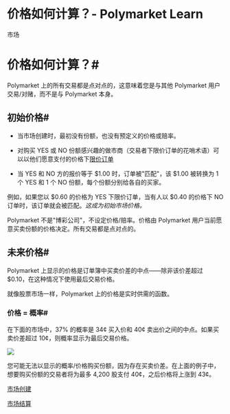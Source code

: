 # 价格如何计算？- Polymarket Learn

市场

# 价格如何计算？#

Polymarket 上的所有交易都是点对点的，这意味着您是与其他 Polymarket 用户交易/对赌，而不是与 Polymarket 本身。

## 初始价格#

  * 当市场创建时，最初没有份额，也没有预定义的价格或赔率。

  * 对购买 YES 或 NO 份额感兴趣的做市商（交易者下限价订单的花哨术语）可以以他们愿意支付的价格下[限价订单](/docs/guides/trading/limit-orders)

  * 当 YES 和 NO 方的报价等于 $1.00 时，订单被"匹配"，该 $1.00 被转换为 1 个 YES 和 1 个 NO 份额，每个份额分别给各自的买家。




例如，如果您以 $0.60 的价格为 YES 下限价订单，当有人以 $0.40 的价格下 NO 订单时，该订单就会被匹配。_这成为初始市场价格。_

Polymarket 不是"博彩公司"，不设定价格/赔率。价格由 Polymarket 用户当前愿意买卖份额的价格决定。所有交易都是点对点的。

## 未来价格#

Polymarket 上显示的价格是订单簿中买卖价差的中点——除非该价差超过 $0.10，在这种情况下使用最后交易价格。

就像股票市场一样，Polymarket 上的价格是实时供需的函数。

### 价格 = 概率#

在下面的市场中，37% 的概率是 34¢ 买入价和 40¢ 卖出价之间的中点。如果买卖价差超过 10¢，则概率显示为最后交易价格。

![](https://polymarket-upload.s3.us-east-2.amazonaws.com/how_are_prices_calculated.png)

您可能无法以显示的概率/价格购买份额，因为存在买卖价差。在上面的例子中，想要购买份额的交易者将为最多 4,200 股支付 40¢，之后价格将上涨到 43¢。

[市场创建](/docs/guides/markets/how-are-markets-created/)

[市场结算](/docs/guides/markets/how-are-markets-resolved/)

[](https://x.com/polymarket)[](https://discord.gg/polymarket)[](https://github.com/polymarket)

[](https://github.com/polymarket/learn/blob/main/pages/docs/guides/trading/how-are-prices-calculated.mdx)
